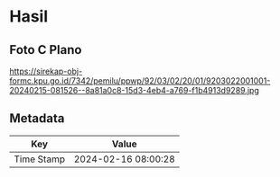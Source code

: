 # Hasil

## Foto C Plano

https://sirekap-obj-formc.kpu.go.id/7342/pemilu/ppwp/92/03/02/20/01/9203022001001-20240215-081526--8a81a0c8-15d3-4eb4-a769-f1b4913d9289.jpg


## Metadata

| Key        | Value               |
| ---------- | ------------------- |
| Time Stamp | 2024-02-16 08:00:28 |



